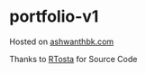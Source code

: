 # portfolio-v1

Hosted on [ashwanthbk.com](https://ashwanthbk.com/)

Thanks to [RTosta](https://github.com/rafatosta/rafatosta.github.io/) for Source Code
